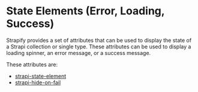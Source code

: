 # State Elements (Error, Loading, Success)

Strapify provides a set of attributes that can be used to display the state of a Strapi collection or single type. These attributes can be used to display a loading spinner, an error message, or a success message.  

These attributes are:

- [strapi-state-element](strapi-state-element.md)
- [strapi-hide-on-fail](strapi-state-element.md)